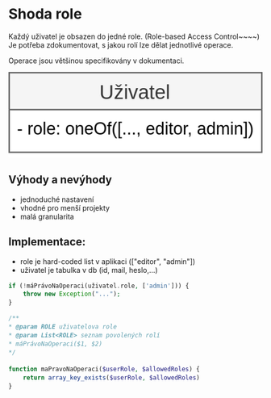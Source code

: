 # Shoda role
Každý uživatel je obsazen do jedné role. (Role-based Access Control~~~~)
Je potřeba zdokumentovat, s jakou rolí lze dělat jednotlivé operace. 

Operace jsou většinou specifikovány v dokumentaci.


![Alt text](./data/1.png#300)

## Výhody a nevýhody

- jednoduché nastavení
- vhodné pro menší projekty
- malá granularita

## Implementace:
- role je hard-coded list v aplikaci (["editor", "admin"])
- uživatel je tabulka v db (id, mail, heslo,...)

```php
if (!máPrávoNaOperaci(uživatel.role, ['admin'])) {
    throw new Exception("...");
}
````

```php
/**
* @param ROLE uživatelova role
* @param List<ROLE> seznam povolených rolí
* máPrávoNaOperaci($1, $2)
*/

function maPravoNaOperaci($userRole, $allowedRoles) {
    return array_key_exists($userRole, $allowedRoles)
}
````




